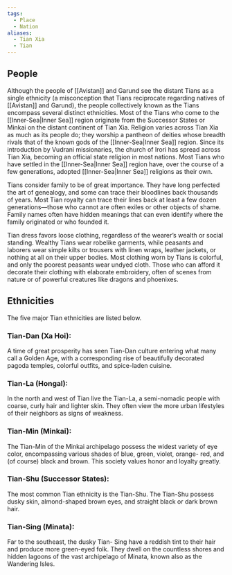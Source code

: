 ```yaml
---
tags:
  - Place
  - Nation
aliases:
  - Tian Xia
  - Tian
---
```

## People
Although the people of [[Avistan]] and Garund see the distant Tians as a single ethnicity (a misconception that Tians reciprocate regarding natives of [[Avistan]] and Garund), the people collectively known as the Tians encompass several distinct ethnicities. Most of the Tians who come to the [[Inner-Sea|Inner Sea]] region originate from the Successor States or Minkai on the distant continent of Tian Xia.
Religion varies across Tian Xia as much as its people do; they worship a pantheon of deities whose breadth rivals that of the known gods of the [[Inner-Sea|Inner Sea]] region. Since its introduction by Vudrani missionaries, the church of Irori has spread across Tian Xia, becoming an official state religion in most nations. Most Tians who have settled in the [[Inner-Sea|Inner Sea]] region have, over the course of a few generations, adopted [[Inner-Sea|Inner Sea]] religions as their own.

Tians consider family to be of great importance. They have long perfected the art of genealogy, and some can trace their bloodlines back thousands of years. Most Tian royalty can trace their lines back at least a few dozen generations—those who cannot are often exiles or other objects of shame. Family names often have hidden meanings that can even identify where the family originated or who founded it.

Tian dress favors loose clothing, regardless of the wearer’s wealth or social standing. Wealthy Tians wear robelike garments, while peasants and laborers wear simple kilts or trousers with linen wraps, leather jackets, or nothing at all on their upper bodies. Most clothing worn by Tians is colorful, and only the poorest peasants wear undyed cloth. Those who can afford it decorate their clothing with elaborate embroidery, often of scenes from nature or of powerful creatures like dragons and phoenixes.

## Ethnicities
The five major Tian ethnicities are listed below.
### Tian-Dan (Xa Hoi):  
A time of great prosperity has seen Tian-Dan culture entering what many call a Golden Age, with a corresponding rise of beautifully decorated pagoda temples, colorful outfits, and spice-laden cuisine.
### Tian-La (Hongal):  
In the north and west of Tian live the Tian-La, a semi-nomadic people with coarse, curly hair and lighter skin. They often view the more urban lifestyles of their neighbors as signs of weakness.
### Tian-Min (Minkai):  
The Tian-Min of the Minkai archipelago possess the widest variety of eye color, encompassing various shades of blue, green, violet, orange- red, and (of course) black and brown. This society values honor and loyalty greatly.
### Tian-Shu (Successor States):  
The most common Tian ethnicity is the Tian-Shu. The Tian-Shu possess dusky skin, almond-shaped brown eyes, and straight black or dark brown hair.
### Tian-Sing (Minata):  
Far to the southeast, the dusky Tian- Sing have a reddish tint to their hair and produce more green-eyed folk. They dwell on the countless shores and hidden lagoons of the vast archipelago of Minata, known also as the Wandering Isles.